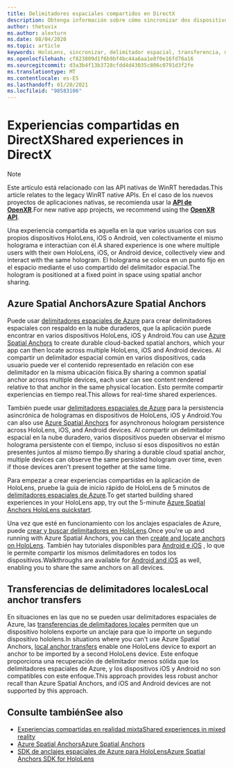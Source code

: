 ```yaml
---
title: Delimitadores espaciales compartidos en DirectX
description: Obtenga información sobre cómo sincronizar dos dispositivos de HoloLens compartiendo los delimitadores espaciales locales y de Azure en las aplicaciones de DirectX.
author: thetuvix
ms.author: alexturn
ms.date: 08/04/2020
ms.topic: article
keywords: HoloLens, sincronizar, delimitador espacial, transferencia, multijugador, vista, escenario, tutorial, código de ejemplo, Azure, delimitadores espaciales de Azure, ASA
ms.openlocfilehash: cf823809d1f6b9bf4bc44a6aa1e8f0e16fd76a16
ms.sourcegitcommit: d3a3b4f13b3728cfdd4d43035c806c0791d3f2fe
ms.translationtype: MT
ms.contentlocale: es-ES
ms.lasthandoff: 01/20/2021
ms.locfileid: "98583106"
---
```

# <a name="shared-experiences-in-directx"></a><span data-ttu-id="9d13d-104">Experiencias compartidas en DirectX</span><span class="sxs-lookup"><span data-stu-id="9d13d-104">Shared experiences in DirectX</span></span>

> [!NOTE]
> <span data-ttu-id="9d13d-105">Este artículo está relacionado con las API nativas de WinRT heredadas.</span><span class="sxs-lookup"><span data-stu-id="9d13d-105">This article relates to the legacy WinRT native APIs.</span></span>  <span data-ttu-id="9d13d-106">En el caso de los nuevos proyectos de aplicaciones nativas, se recomienda usar la **[API de OpenXR](../native/openxr-getting-started.md)**.</span><span class="sxs-lookup"><span data-stu-id="9d13d-106">For new native app projects, we recommend using the **[OpenXR API](../native/openxr-getting-started.md)**.</span></span>

<span data-ttu-id="9d13d-107">Una experiencia compartida es aquella en la que varios usuarios con sus propios dispositivos HoloLens, iOS o Android, ven colectivamente el mismo holograma e interactúan con él.</span><span class="sxs-lookup"><span data-stu-id="9d13d-107">A shared experience is one where multiple users with their own HoloLens, iOS, or Android device, collectively view and interact with the same hologram.</span></span> <span data-ttu-id="9d13d-108">El holograma se coloca en un punto fijo en el espacio mediante el uso compartido del delimitador espacial.</span><span class="sxs-lookup"><span data-stu-id="9d13d-108">The hologram is positioned at a fixed point in space using spatial anchor sharing.</span></span>

## <a name="azure-spatial-anchors"></a><span data-ttu-id="9d13d-109">Azure Spatial Anchors</span><span class="sxs-lookup"><span data-stu-id="9d13d-109">Azure Spatial Anchors</span></span>

<span data-ttu-id="9d13d-110">Puede usar <a href="/azure/spatial-anchors/overview" target="_blank">delimitadores espaciales de Azure</a> para crear delimitadores espaciales con respaldo en la nube duraderos, que la aplicación puede encontrar en varios dispositivos HoloLens, iOS y Android.</span><span class="sxs-lookup"><span data-stu-id="9d13d-110">You can use <a href="/azure/spatial-anchors/overview" target="_blank">Azure Spatial Anchors</a> to create durable cloud-backed spatial anchors, which your app can then locate across multiple HoloLens, iOS and Android devices.</span></span>  <span data-ttu-id="9d13d-111">Al compartir un delimitador espacial común en varios dispositivos, cada usuario puede ver el contenido representado en relación con ese delimitador en la misma ubicación física.</span><span class="sxs-lookup"><span data-stu-id="9d13d-111">By sharing a common spatial anchor across multiple devices, each user can see content rendered relative to that anchor in the same physical location.</span></span>  <span data-ttu-id="9d13d-112">Esto permite compartir experiencias en tiempo real.</span><span class="sxs-lookup"><span data-stu-id="9d13d-112">This allows for real-time shared experiences.</span></span>

<span data-ttu-id="9d13d-113">También puede usar <a href="/azure/spatial-anchors/overview" target="_blank">delimitadores espaciales de Azure</a> para la persistencia asincrónica de hologramas en dispositivos de HoloLens, iOS y Android.</span><span class="sxs-lookup"><span data-stu-id="9d13d-113">You can also use <a href="/azure/spatial-anchors/overview" target="_blank">Azure Spatial Anchors</a> for asynchronous hologram persistence across HoloLens, iOS, and Android devices.</span></span>  <span data-ttu-id="9d13d-114">Al compartir un delimitador espacial en la nube duradero, varios dispositivos pueden observar el mismo holograma persistente con el tiempo, incluso si esos dispositivos no están presentes juntos al mismo tiempo.</span><span class="sxs-lookup"><span data-stu-id="9d13d-114">By sharing a durable cloud spatial anchor, multiple devices can observe the same persisted hologram over time, even if those devices aren't present together at the same time.</span></span>

<span data-ttu-id="9d13d-115">Para empezar a crear experiencias compartidas en la aplicación de HoloLens, pruebe la guía de inicio rápido de HoloLens de 5 minutos de <a href="/azure/spatial-anchors/quickstarts/get-started-hololens" target="_blank">delimitadores espaciales de Azure</a>.</span><span class="sxs-lookup"><span data-stu-id="9d13d-115">To get started building shared experiences in your HoloLens app, try out the 5-minute <a href="/azure/spatial-anchors/quickstarts/get-started-hololens" target="_blank">Azure Spatial Anchors HoloLens quickstart</a>.</span></span>

<span data-ttu-id="9d13d-116">Una vez que esté en funcionamiento con los anclajes espaciales de Azure, puede <a href="/azure/spatial-anchors/concepts/create-locate-anchors-cpp-winrt" target="_blank">crear y buscar delimitadores en HoloLens</a>.</span><span class="sxs-lookup"><span data-stu-id="9d13d-116">Once you're up and running with Azure Spatial Anchors, you can then <a href="/azure/spatial-anchors/concepts/create-locate-anchors-cpp-winrt" target="_blank">create and locate anchors on HoloLens</a>.</span></span>  <span data-ttu-id="9d13d-117">También hay tutoriales disponibles para <a href="/azure/spatial-anchors/create-locate-anchors-overview" target="_blank">Android e iOS</a> , lo que le permite compartir los mismos delimitadores en todos los dispositivos.</span><span class="sxs-lookup"><span data-stu-id="9d13d-117">Walkthroughs are available for <a href="/azure/spatial-anchors/create-locate-anchors-overview" target="_blank">Android and iOS</a> as well, enabling you to share the same anchors on all devices.</span></span>

## <a name="local-anchor-transfers"></a><span data-ttu-id="9d13d-118">Transferencias de delimitadores locales</span><span class="sxs-lookup"><span data-stu-id="9d13d-118">Local anchor transfers</span></span>

<span data-ttu-id="9d13d-119">En situaciones en las que no se pueden usar delimitadores espaciales de Azure, las [transferencias de delimitadores locales](../../out-of-scope/local-anchor-transfers-in-directx.md) permiten que un dispositivo hololens exporte un anclaje para que lo importe un segundo dispositivo hololens.</span><span class="sxs-lookup"><span data-stu-id="9d13d-119">In situations where you can't use Azure Spatial Anchors, [local anchor transfers](../../out-of-scope/local-anchor-transfers-in-directx.md) enable one HoloLens device to export an anchor to be imported by a second HoloLens device.</span></span>  <span data-ttu-id="9d13d-120">Este enfoque proporciona una recuperación de delimitador menos sólida que los delimitadores espaciales de Azure, y los dispositivos iOS y Android no son compatibles con este enfoque.</span><span class="sxs-lookup"><span data-stu-id="9d13d-120">This approach provides less robust anchor recall than Azure Spatial Anchors, and iOS and Android devices are not supported by this approach.</span></span>

## <a name="see-also"></a><span data-ttu-id="9d13d-121">Consulte también</span><span class="sxs-lookup"><span data-stu-id="9d13d-121">See also</span></span>

* [<span data-ttu-id="9d13d-122">Experiencias compartidas en realidad mixta</span><span class="sxs-lookup"><span data-stu-id="9d13d-122">Shared experiences in mixed reality</span></span>](shared-experiences-in-mixed-reality.md)
* <span data-ttu-id="9d13d-123"><a href="/azure/spatial-anchors" target="_blank">Azure Spatial Anchors</a></span><span class="sxs-lookup"><span data-stu-id="9d13d-123"><a href="/azure/spatial-anchors" target="_blank">Azure Spatial Anchors</a></span></span>
* <span data-ttu-id="9d13d-124"><a href="/cpp/api/spatial-anchors/winrt/" target="_blank">SDK de anclajes espaciales de Azure para HoloLens</a></span><span class="sxs-lookup"><span data-stu-id="9d13d-124"><a href="/cpp/api/spatial-anchors/winrt/" target="_blank">Azure Spatial Anchors SDK for HoloLens</a></span></span>